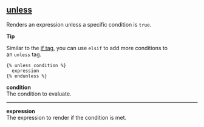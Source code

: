 ## [unless](https://shopify.dev/docs/api/liquid/tags/unless)

Renders an expression unless a specific condition is `true`.

**Tip**

Similar to the [if tag](https://shopify.dev/docs/api/liquid/tags/if), you can use `elsif` to add more conditions to an `unless` tag.

```liquid
{% unless condition %}
  expression
{% endunless %}
```

**condition**  
The condition to evaluate.

---

**expression**  
The expression to render if the condition is met.
